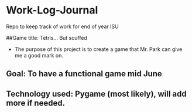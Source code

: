 # Work-Log-Journal
Repo to keep track of work for end of year ISU

##Game title: Tetris... But scuffed 

* The purpose of this project is to create a game that Mr. Park can give me a good mark on.

## Goal: To have a functional game mid June

## Technology used: Pygame (most likely), will add more if needed.



